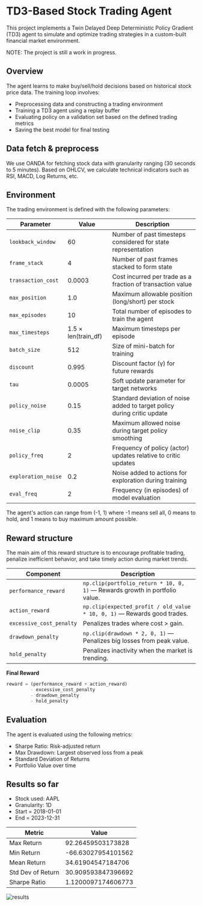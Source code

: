 # TD3-Based Stock Trading Agent
This project implements a Twin Delayed Deep Deterministic Policy Gradient (TD3) agent to simulate and optimize trading strategies in a custom-built financial market environment.

NOTE: The project is still a work in progress.

## Overview
The agent learns to make buy/sell/hold decisions based on historical stock price data. The training loop involves:

- Preprocessing data and constructing a trading environment
- Training a TD3 agent using a replay buffer
- Evaluating policy on a validation set based on the defined trading metrics
- Saving the best model for final testing

## Data fetch & preprocess
We use OANDA for fetching stock data with granularity ranging (30 seconds to 5 minutes). Based on OHLCV, we calculate technical indicators such as RSI, MACD, Log Returns, etc.

## Environment
The trading environment is defined with the following parameters:

| Parameter           | Value                    | Description                                                                 |
|---------------------|--------------------------|-----------------------------------------------------------------------------|
| `lookback_window`   | 60                       | Number of past timesteps considered for state representation               |
| `frame_stack`       | 4                        | Number of past frames stacked to form state                                |
| `transaction_cost`  | 0.0003                   | Cost incurred per trade as a fraction of transaction value                 |
| `max_position`      | 1.0                      | Maximum allowable position (long/short) per stock                          |
| `max_episodes`      | 10                       | Total number of episodes to train the agent                                |
| `max_timesteps`     | 1.5 × len(train_df)      | Maximum timesteps per episode                                              |
| `batch_size`        | 512                      | Size of mini-batch for training                                            |
| `discount`          | 0.995                    | Discount factor (γ) for future rewards                                     |
| `tau`               | 0.0005                   | Soft update parameter for target networks                                  |
| `policy_noise`      | 0.15                     | Standard deviation of noise added to target policy during critic update    |
| `noise_clip`        | 0.35                     | Maximum allowed noise during target policy smoothing                       |
| `policy_freq`       | 2                        | Frequency of policy (actor) updates relative to critic updates             |
| `exploration_noise` | 0.2                      | Noise added to actions for exploration during training                     |
| `eval_freq`         | 2                        | Frequency (in episodes) of model evaluation                                |

The agent's action can range from (-1, 1) where -1 means sell all, 0 means to hold, and 1 means to buy maximum amount possible.

## Reward structure

The main aim of this reward structure is to encourage profitable trading, penalize inefficient behavior, and take timely action during market trends.

| Component                 | Description                                                                 |
|--------------------------|-----------------------------------------------------------------------------|
| `performance_reward`     | `np.clip(portfolio_return * 10, 0, 1)` — Rewards growth in portfolio value. |
| `action_reward`          | `np.clip(expected_profit / old_value * 10, 0, 1)` — Rewards good trades.     |
| `excessive_cost_penalty`| Penalizes trades where cost > gain.                                          |
| `drawdown_penalty`       | `np.clip(drawdown * 2, 0, 1)` — Penalizes big losses from peak value.        |
| `hold_penalty`           | Penalizes inactivity when the market is trending.                           |

**Final Reward**  
```python
reward = (performance_reward + action_reward) 
         - excessive_cost_penalty 
         - drawdown_penalty 
         - hold_penalty
```

## Evaluation
The agent is evaluated using the following metrics:

- Sharpe Ratio: Risk-adjusted return
- Max Drawdown: Largest observed loss from a peak
- Standard Deviation of Returns
- Portfolio Value over time

## Results so far

- Stock used: AAPL
- Granularity: 1D
- Start = 2018-01-01
- End = 2023-12-31

|       Metric        |        Value         |
|---------------------|----------------------|
| Max Return          | 92.26459503173828    |
| Min Return          | -66.63027954101562   |
| Mean Return         | 34.61904547184706    |
| Std Dev of Return   | 30.909593847396692   |
| Sharpe Ratio        | 1.1200097174606773   |

![results](https://github.com/user-attachments/assets/7f611b4b-37bc-486d-8cf1-69247b617173)
